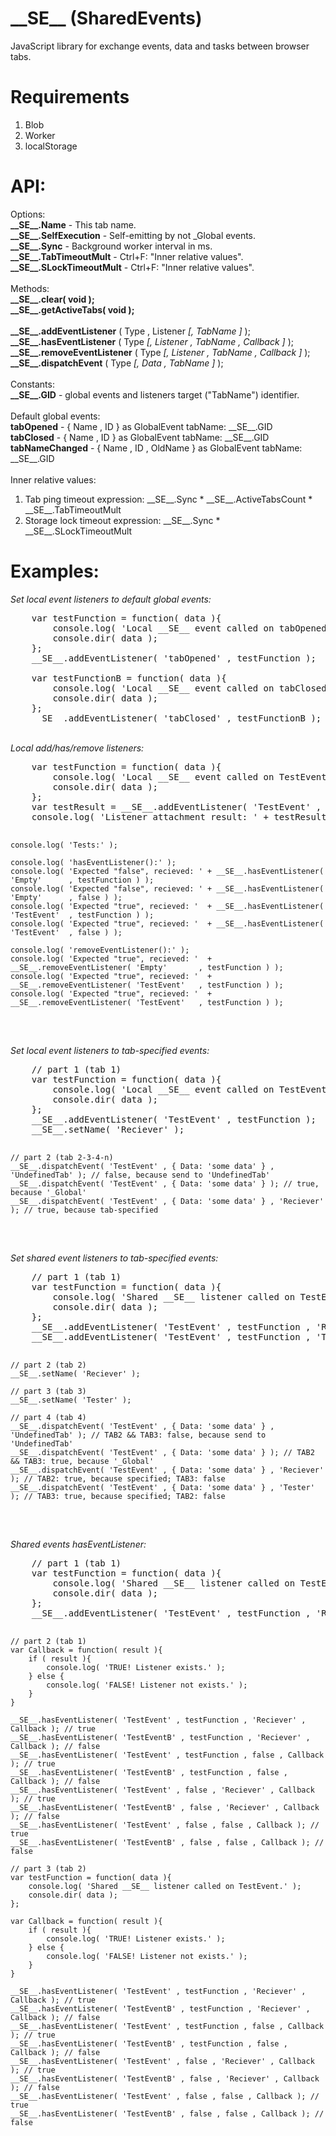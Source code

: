 \_\_SE\_\_ (SharedEvents)
======

JavaScript library for exchange events, data and tasks between browser tabs.

Requirements
======
1. Blob
2. Worker
3. localStorage

API:
======
Options:<br>
  <b>\_\_SE\_\_.Name</b>             - This tab name.<br>
  <b>\_\_SE\_\_.SelfExecution</b>    - Self-emitting by not \_Global events.<br>
  <b>\_\_SE\_\_.Sync</b>             - Background worker interval in ms.<br>
  <b>\_\_SE\_\_.TabTimeoutMult</b>   - Ctrl+F: "Inner relative values".<br>
  <b>\_\_SE\_\_.SLockTimeoutMult</b> - Ctrl+F: "Inner relative values".<br>
<br>
Methods:<br>
  <b>\_\_SE\_\_.clear( void );</b><br>
  <b>\_\_SE\_\_.getActiveTabs( void );</b><br>
<br>
  <b>\_\_SE\_\_.addEventListener</b>     ( Type , Listener <i>[, TabName ]</i> );<br>
  <b>\_\_SE\_\_.hasEventListener</b>     ( Type <i>[, Listener , TabName , Callback ]</i> );<br>
  <b>\_\_SE\_\_.removeEventListener</b>  ( Type <i>[, Listener , TabName , Callback ]</i> );<br>
  <b>\_\_SE\_\_.dispatchEvent</b>        ( Type <i>[, Data , TabName ]</i> );<br>
<br>
Constants:<br>
  <b>\_\_SE\_\_.GID</b>              - global events and listeners target ("TabName") identifier.<br>
<br>
Default global events:<br>
  <b>tabOpened</b>               - { Name , ID }             as GlobalEvent tabName: \_\_SE\_\_.GID<br>
  <b>tabClosed</b>               - { Name , ID }             as GlobalEvent tabName: \_\_SE\_\_.GID<br>
  <b>tabNameChanged</b>          - { Name , ID , OldName }   as GlobalEvent tabName: \_\_SE\_\_.GID<br>
<br>
Inner relative values:<br>
  1) Tab ping timeout expression:   \_\_SE\_\_.Sync \* \_\_SE\_\_.ActiveTabsCount \* \_\_SE\_\_.TabTimeoutMult<br>
  2) Storage lock timeout expression:   \_\_SE\_\_.Sync \* \_\_SE\_\_.SLockTimeoutMult<br>

Examples:
======
<i>Set local event listeners to default global events:</i>
<pre>
    var testFunction = function( data ){
        console.log( 'Local __SE__ event called on tabOpened.' );
        console.dir( data );
    };
    __SE__.addEventListener( 'tabOpened' , testFunction );

    var testFunctionB = function( data ){
        console.log( 'Local __SE__ event called on tabClosed.' );
        console.dir( data );
    };
    __SE__.addEventListener( 'tabClosed' , testFunctionB );
</pre>
<br>
<i>Local add/has/remove listeners:</i>
<pre>
    var testFunction = function( data ){
        console.log( 'Local __SE__ event called on TestEvent.' );
        console.dir( data );
    };
    var testResult = __SE__.addEventListener( 'TestEvent' , testFunction );
    console.log( 'Listener attachment result: ' + testResult );

    console.log( 'Tests:' );

    console.log( 'hasEventListener():' );
    console.log( 'Expected "false", recieved: ' + __SE__.hasEventListener( 'Empty'      , testFunction ) );
    console.log( 'Expected "false", recieved: ' + __SE__.hasEventListener( 'Empty'      , false ) );
    console.log( 'Expected "true", recieved: '  + __SE__.hasEventListener( 'TestEvent'  , testFunction ) );
    console.log( 'Expected "true", recieved: '  + __SE__.hasEventListener( 'TestEvent'  , false ) );

    console.log( 'removeEventListener():' );
    console.log( 'Expected "true", recieved: '  + __SE__.removeEventListener( 'Empty'       , testFunction ) );
    console.log( 'Expected "true", recieved: '  + __SE__.removeEventListener( 'TestEvent'   , testFunction ) );
    console.log( 'Expected "true", recieved: '  + __SE__.removeEventListener( 'TestEvent'   , testFunction ) );
</pre>
<br>
<i>Set local event listeners to tab-specified events:</i>
<pre>
    // part 1 (tab 1)
    var testFunction = function( data ){
        console.log( 'Local __SE__ event called on TestEvent.' );
        console.dir( data );
    };
    __SE__.addEventListener( 'TestEvent' , testFunction );
    __SE__.setName( 'Reciever' );

    // part 2 (tab 2-3-4-n)
    __SE__.dispatchEvent( 'TestEvent' , { Data: 'some data' } , 'UndefinedTab' ); // false, because send to 'UndefinedTab'
    __SE__.dispatchEvent( 'TestEvent' , { Data: 'some data' } ); // true, because '_Global'
    __SE__.dispatchEvent( 'TestEvent' , { Data: 'some data' } , 'Reciever' ); // true, because tab-specified
</pre>
<br>
<i>Set shared event listeners to tab-specified events:</i>
<pre>
    // part 1 (tab 1)
    var testFunction = function( data ){
        console.log( 'Shared __SE__ listener called on TestEvent.' );
        console.dir( data );
    };
    __SE__.addEventListener( 'TestEvent' , testFunction , 'Reciever' );
    __SE__.addEventListener( 'TestEvent' , testFunction , 'Tester' );

    // part 2 (tab 2)
    __SE__.setName( 'Reciever' );

    // part 3 (tab 3)
    __SE__.setName( 'Tester' );

    // part 4 (tab 4)
    __SE__.dispatchEvent( 'TestEvent' , { Data: 'some data' } , 'UndefinedTab' ); // TAB2 && TAB3: false, because send to 'UndefinedTab'
    __SE__.dispatchEvent( 'TestEvent' , { Data: 'some data' } ); // TAB2 && TAB3: true, because '_Global'
    __SE__.dispatchEvent( 'TestEvent' , { Data: 'some data' } , 'Reciever' ); // TAB2: true, because specified; TAB3: false
    __SE__.dispatchEvent( 'TestEvent' , { Data: 'some data' } , 'Tester' ); // TAB3: true, because specified; TAB2: false
</pre>
<br>
<i>Shared events hasEventListener:</i>
<pre>
    // part 1 (tab 1)
    var testFunction = function( data ){
        console.log( 'Shared __SE__ listener called on TestEvent.' );
        console.dir( data );
    };
    __SE__.addEventListener( 'TestEvent' , testFunction , 'Reciever' );

    // part 2 (tab 1)
    var Callback = function( result ){
        if ( result ){
            console.log( 'TRUE! Listener exists.' );
        } else {
            console.log( 'FALSE! Listener not exists.' );
        }
    }

    __SE__.hasEventListener( 'TestEvent' , testFunction , 'Reciever' , Callback ); // true
    __SE__.hasEventListener( 'TestEventB' , testFunction , 'Reciever' , Callback ); // false
    __SE__.hasEventListener( 'TestEvent' , testFunction , false , Callback ); // true
    __SE__.hasEventListener( 'TestEventB' , testFunction , false , Callback ); // false
    __SE__.hasEventListener( 'TestEvent' , false , 'Reciever' , Callback ); // true
    __SE__.hasEventListener( 'TestEventB' , false , 'Reciever' , Callback ); // false
    __SE__.hasEventListener( 'TestEvent' , false , false , Callback ); // true
    __SE__.hasEventListener( 'TestEventB' , false , false , Callback ); // false

    // part 3 (tab 2)
    var testFunction = function( data ){
        console.log( 'Shared __SE__ listener called on TestEvent.' );
        console.dir( data );
    };

    var Callback = function( result ){
        if ( result ){
            console.log( 'TRUE! Listener exists.' );
        } else {
            console.log( 'FALSE! Listener not exists.' );
        }
    }

    __SE__.hasEventListener( 'TestEvent' , testFunction , 'Reciever' , Callback ); // true
    __SE__.hasEventListener( 'TestEventB' , testFunction , 'Reciever' , Callback ); // false
    __SE__.hasEventListener( 'TestEvent' , testFunction , false , Callback ); // true
    __SE__.hasEventListener( 'TestEventB' , testFunction , false , Callback ); // false
    __SE__.hasEventListener( 'TestEvent' , false , 'Reciever' , Callback ); // true
    __SE__.hasEventListener( 'TestEventB' , false , 'Reciever' , Callback ); // false
    __SE__.hasEventListener( 'TestEvent' , false , false , Callback ); // true
    __SE__.hasEventListener( 'TestEventB' , false , false , Callback ); // false
</pre>